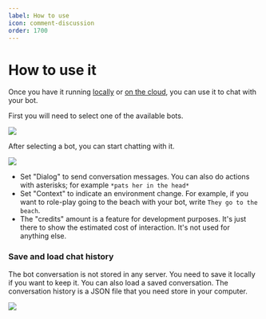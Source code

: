 ```yaml
---
label: How to use
icon: comment-discussion
order: 1700
---
```


# How to use it

Once you have it running [locally](/guides/run-local) or [on the cloud](/guides/run-cloud), you can use it to chat with your bot.

First you will need to select one of the available bots.

![](/assets/select_bot.png)

After selecting a bot, you can start chatting with it.

![](/assets/chat_input.png)

* Set "Dialog" to send conversation messages. You can also do actions with asterisks; for example `*pats her in the head*`
* Set "Context" to indicate an environment change. For example, if you want to role-play going to the beach with your bot, write `They go to the beach`.
* The "credits" amount is a feature for development purposes. It's just there to show the estimated cost of interaction. It's not used for anything else.

### Save and load chat history

The bot conversation is not stored in any server. You need to save it locally if you want to keep it. You can also load a saved conversation. The conversation history is a JSON file that you need store in your computer.

![](/assets/save_load.png)
